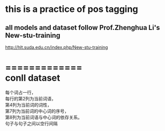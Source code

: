 # this is a practice of pos tagging 

## all models and dataset follow Prof.Zhenghua Li's New-stu-training
http://hlt.suda.edu.cn/index.php/New-stu-training


 

=============  
conll dataset  
=============  
每个词占一行，  
每行的第2列为当前词语，  
第4列为当前词的词性，  
第7列为当前词的中心词的序号，  
第8列为当前词语与中心词的依存关系。  
句子与句子之间以空行间隔


